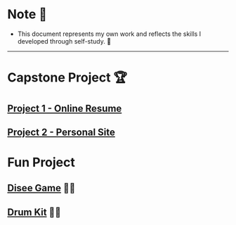 # Note 📝

- This document represents my own work and reflects the skills I developed through self-study. 💪

---

# Capstone Project 🏆

## [Project 1 - Online Resume](https://sandip3.github.io/Capstone-Project/Project%201%20-%20Online%20Resume)
## [Project 2 - Personal Site](https://sandip3.github.io/Capstone-Project/Project%202%20-%20Personal%20Site/)

# Fun Project 

## [Disee Game](https://sandip3.github.io/Capstone-Project/Fun%20Project/Dicee%20Game/) 🎲🎲
## [Drum Kit](https://sandip3.github.io/Capstone-Project/Fun%20Project/Drum%20Kit%20Starting%20Files/) 🥁🥁
